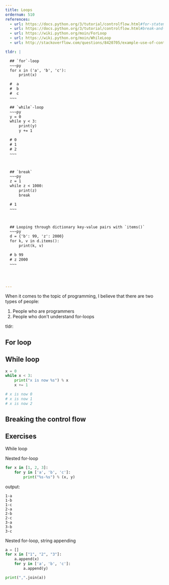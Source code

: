 ```yaml
---
title: Loops
ordernum: 510
references:
  - url: https://docs.python.org/3/tutorial/controlflow.html#for-statements
  - url: https://docs.python.org/3/tutorial/controlflow.html#break-and-continue-statements-and-else-clauses-on-loops
  - url: https://wiki.python.org/moin/ForLoop
  - url: https://wiki.python.org/moin/WhileLoop
  - url: http://stackoverflow.com/questions/8420705/example-use-of-continue-statement-in-python

tldr: |

  ## `for`-loop
  ~~~py
  for x in ('a', 'b', 'c'):
      print(x)           

  #  a
  #  b
  #  c  
  ~~~

  ## `while`-loop
  ~~~py
  y = 0
  while y < 3:
      print(y)
      y += 1             

  # 0
  # 1
  # 2
  ~~~



  ## `break`
  ~~~py
  z = 1
  while z < 1000:
      print(z)
      break

  # 1
  ~~~



  ## Looping through dictionary key-value pairs with `items()`
  ~~~py
  d = {'b': 99, 'z': 2000}
  for k, v in d.items():
      print(k, v) 

  # b 99
  # z 2000
  ~~~




---
```



When it comes to the topic of programming, I believe that there are two types of people:

1. People who are programmers
2. People who don't understand for-loops

tldr:



## For loop




## While loop

~~~py
x = 0
while x < 3:
    print("x is now %s") % x
    x += 1

# x is now 0
# x is now 1
# x is now 2
~~~



## Breaking the control flow



## Exercises




While loop




Nested for-loop

~~~py
for x in [1, 2, 3]:
    for y in ['a', 'b', 'c']:
        print("%s-%s") % (x, y)
~~~

output:

~~~
1-a
1-b
1-c
2-a
2-b
2-c
3-a
3-b
3-c
~~~



Nested for-loop, string appending

~~~py
a = []
for x in ["1", "2", "3"]:
    a.append(x)
    for y in ['a', 'b', 'c']:
        a.append(y)

print(",".join(a))
~~~
